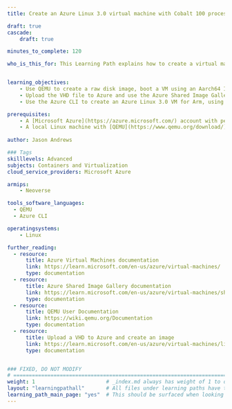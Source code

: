 ```yaml
---
title: Create an Azure Linux 3.0 virtual machine with Cobalt 100 processors

draft: true
cascade:
    draft: true

minutes_to_complete: 120  

who_is_this_for: This Learning Path explains how to create a virtual machine on Azure running Azure Linux 3.0 on Cobalt 100 processors.


learning_objectives:
    - Use QEMU to create a raw disk image, boot a VM using an Aarch64 ISO, install the OS, and convert the raw disk image to VHD format.
    - Upload the VHD file to Azure and use the Azure Shared Image Gallery (SIG) to create a custom image.
    - Use the Azure CLI to create an Azure Linux 3.0 VM for Arm, using the custom image from the Azure SIG.

prerequisites:
    - A [Microsoft Azure](https://azure.microsoft.com/) account with permission to create resources, including instances using Cobalt 100 processors. 
    - A local Linux machine with [QEMU](https://www.qemu.org/download/) and the [Azure CLI](/install-guides/azure-cli/) installed and authenticated.
    
author: Jason Andrews

### Tags
skilllevels: Advanced
subjects: Containers and Virtualization
cloud_service_providers: Microsoft Azure

armips:
    - Neoverse

tools_software_languages:
  - QEMU
  - Azure CLI

operatingsystems:
    - Linux

further_reading:
  - resource:
      title: Azure Virtual Machines documentation
      link: https://learn.microsoft.com/en-us/azure/virtual-machines/
      type: documentation
  - resource:
      title: Azure Shared Image Gallery documentation
      link: https://learn.microsoft.com/en-us/azure/virtual-machines/shared-image-galleries
      type: documentation
  - resource:
      title: QEMU User Documentation
      link: https://wiki.qemu.org/Documentation
      type: documentation
  - resource:
      title: Upload a VHD to Azure and create an image
      link: https://learn.microsoft.com/en-us/azure/virtual-machines/linux/upload-vhd
      type: documentation


### FIXED, DO NOT MODIFY
# ================================================================================
weight: 1                       # _index.md always has weight of 1 to order correctly
layout: "learningpathall"       # All files under learning paths have this same wrapper
learning_path_main_page: "yes"  # This should be surfaced when looking for related content. Only set for _index.md of learning path content.
---
```


